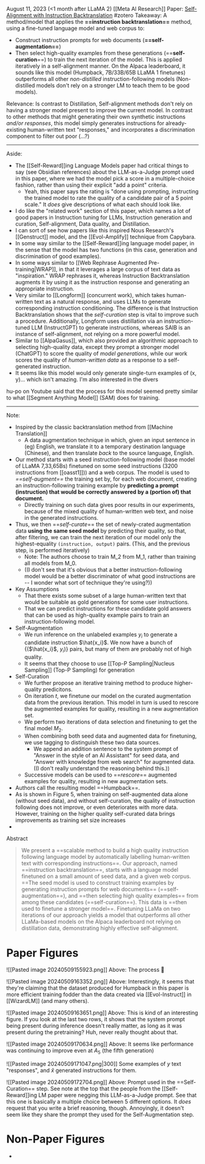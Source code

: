 August 11, 2023 (<1 month after LLaMA 2)
[[Meta AI Research]]
Paper: [Self-Alignment with Instruction Backtranslation](https://arxiv.org/abs/2308.06259)
#zotero 
Takeaway: A method/model that applies the **==instruction backtranslation==** method, using a fine-tuned language model and web corpus to:
- Construct instruction prompts for web documents (**==self-augmentation==**)
- Then select high-quality examples from these generations (==**self-curation**==) to train the next iteration of the model.
This is applied iteratively in a self-alignment manner. On the Alpaca leaderboard, it sounds like this model (Humpback, 7B/33B/65B LLaMA 1 finetunes) outperforms all other *non-distilled* instruction-following models (Non-distilled models don't rely on a stronger LM to teach them to be good models).

Relevance: Is contrast to Distillation, Self-alignment methods don't rely on having a stronger model present to improve the current model. In contrast to other methods that might generating their own synthetic instructions *and/or responses*, this model simply generates instructions for already-existing human-written text "responses," and incorporates a discrimination component to filter out poor (...?)

----

Aside: 
- The [[Self-Reward]]ing Language Models paper had critical things to say (see Obsidian references) about the LLM-as-a-Judge prompt used in this paper, where we had the model pick a score in a multiple-choice fashion, rather than using their explicit "add a point" criteria.
	- Yeah, this paper says the rating is "done using prompting, instructing the trained model to rate the quality of a candidate pair of a 5 point scale." It *does* give descriptions of what each should look like.
- I do like the "related work" section of this paper, which names a lot of good papers in Instruction tuning for LLMs, Instruction generation and curation, Self-alignment, Data quality, and Distillation.
- I can sort of see how papers like this inspired Nous Research's [[Genstruct]] model, and the [[Evol-Amplify]] technique from Capybara.
- In some way similar to the [[Self-Reward]]ing language model paper, in the sense that the model has two functions (in this case, generation and discrimination of good examples).
- In some ways similar to [[Web Rephrase Augmented Pre-training|WRAP]], in that it leverages a large corpus of text data as "inspiration." WRAP rephrases it, whereas Instruction Backtranslation augments it by using it as the instruction response and generating an appropriate instruction.
- Very similar to [[Longform]] (concurrent work), which takes human-written text as a natural response, and uses LLMs to generate corresponding instruction conditioning. The difference is that Instruction Backtranslation shows that the *self-curation* step is vital to improve such a procedure. Additionally, Longform uses distillation via an instruction-tuned LLM (InstructGPT) to generate instructions, whereas SAIB is an instance of self-alignment, not relying on a more powerful model.
- Similar to [[AlpaGasus]], which also provided an algorithmic approach to selecting high-quality data, except they prompt a stronger model (ChatGPT) to score the quality of *model generations*, while our work scores the quality of *human-written data* as a response to a self-generated instruction.
- It seems like this model would only generate single-turn examples of (x, y)... which isn't amazing. I'm also interested in the divers

hu-po on Youtube said that the process for this model seemed pretty similar to what [[Segment Anything Model]] (SAM) does for training.

----

Note:
- Inspired by the classic backtranslation method from [[Machine Translation]]
	- A data augmentation technique in which, given an input sentence in (eg) English, we translate it to a temporary destination language (Chinese), and then translate *back* to the source language, English. 
- Our method starts with a seed instruction-following model (base model of LLaMA 7,33,65Bs)  finetuned on some seed instructions (3200 instructions from [[oasst1]])) and a web corpus. The model is used to *==self-augment==* the training set by, for each web document, creating an instruction-following training example by **predicting a prompt (instruction) that would be correctly answered by a (portion of) that document.**
	- Directly training on such data gives poor results in our experiments, because of the mixed quality of human-written web text, and noise in the generated instructions.
- Thus, we then ==*self-curate*== the set of newly-crated augmentation data **using the same seed model** by predicting their quality, so that, after filtering, we can train the next iteration of our model only the highest-equality `(instruction, output)` pairs. (This, and the previous step, is performed iteratively)
	- Note: The authors choose to train M_2 from M_1, rather than training all models from M_0.
	- ((I  don't see that it's obvious that a better instruction-following model would be a better discriminator of what good instructions are -- I wonder what sort of technique they're using?))
- Key Assumptions
	- That there exists some subset of a large human-written text that would be suitable as gold generations for some user instructions.
	- That we can predict instructions for these candidate gold answers that can be used as high-quality example pairs to train an instruction-following model.
- Self-Augmentation
	- We run inference on the unlabeled examples $y_i$ to generate a candidate instruction $\hat{x_i}$. We now have a bunch of {($\hat{x_i}$, $y_i$)} pairs, but many of them are probably not of high quality.
	- It seems that they choose to use [[Top-P Sampling|Nucleus Sampling]] (Top-P Sampling) for generation
- Self-Curation
	- We further propose an iterative training method to produce higher-quality predicitons.
	- On iteration *t*, we finetune our model on the curated augmentation data from the previous iteration. This model in turn is used to rescore the augmented examples for quality, resulting in a new augmentation set.
	- We perform two iterations of data selection and finetuning to get the final model $M_2$. 
	- When combining both seed data and augmented data for finetuning, we use tagging to distinguish these two data sources. 
		- We append an addition sentence to the system prompt of "Answer in the style of an AI Assistant" for seed data, and "Answer with knowledge from web search" for augmented data. ((I don't really understand the reasoning behind this.))
	- Successive models can be used to ==*rescore*== augmented examples for quality, resulting in new augmentation sets.
- Authors call the resulting model ==Humpback==.
- As is shown in Figure 5, when training on self-augmented data alone (without seed data), and without self-curation, the quality of instruction following does not improve, or even deteriorates with more data. However, training on the higher quality self-curated data brings improvements as training set size increases
- 

Abstract
> We present a ==scalable method to build a high quality instruction following language model by automatically labelling human-written text with corresponding instructions==. Our approach, named ==instruction backtranslation==, starts with a language model finetuned on a small amount of seed data, and a given web corpus. ==The seed model is used to construct training examples by generating instruction prompts for web documents== (==self-augmentation==), and ==then selecting high quality examples== from among these candidates (==self-curation==). This data is ==then used to finetune a stronger model==. Finetuning LLaMa on two iterations of our approach yields a model that outperforms all other LLaMa-based models on the Alpaca leaderboard not relying on distillation data, demonstrating highly effective self-alignment.


# Paper Figures
![[Pasted image 20240509155923.png]]
Above: The process 🔄 

![[Pasted image 20240509163352.png]]
Above: Interestingly, it seems that they're claiming that the dataset produced for Humpback in this paper is more efficient training fodder than the data created via [[Evol-Instruct]] in [[WizardLM]] (and many others).

![[Pasted image 20240509163651.png]]
Above: This is kind of an interesting figure. If you look at the last two rows, it shows that the system prompt being present during inference doesn't really matter, as long as it was present during the pretraining? Huh, never really thought about that.

![[Pasted image 20240509170634.png]]
Above: It seems like performance was continuing to improve even at $A_5$ (the fifth generation)

![[Pasted image 20240509171047.png|300]]
Some examples of $y$ text "responses", and $\hat{x}$  generated instructions for them.

![[Pasted image 20240509172704.png]]
Above: Prompt used in the ==Self-Curation== step. See note at the top that the people from the [[Self-Reward]]ing LM paper were negging this LLM-as-a-Judge prompt. See that this one is basically a multiple choice between 5 different options. It *does* request that you write  a brief reasoning, though. Annoyingly, it doesn't seem like they share the prompt they used for the Self-Augmentation step.




# Non-Paper Figures

- 